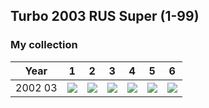 ## Turbo 2003 RUS Super (1-99)

### My collection

|  Year   |                                        1                                         |                                        2                                         |                                        3                                         |                                        4                                         |                                        5                                         |                                        6                                         |
|:-------:|:--------------------------------------------------------------------------------:|:--------------------------------------------------------------------------------:|:--------------------------------------------------------------------------------:|:--------------------------------------------------------------------------------:|:--------------------------------------------------------------------------------:|:--------------------------------------------------------------------------------:|
| 2002 03 | [<img src='thumbnails/outer/2002_03.1.3.png'>](thumbnails/outer/2002_03.1.3.png) | [<img src='thumbnails/outer/2002_03.2.5.png'>](thumbnails/outer/2002_03.2.5.png) | [<img src='thumbnails/outer/2002_03.3.5.png'>](thumbnails/outer/2002_03.3.5.png) | [<img src='thumbnails/outer/2002_03.4.4.png'>](thumbnails/outer/2002_03.4.4.png) | [<img src='thumbnails/outer/2002_03.5.4.png'>](thumbnails/outer/2002_03.5.4.png) | [<img src='thumbnails/outer/2002_03.6.0.png'>](thumbnails/outer/2002_03.6.0.png) |

<span style="display: inline-block;">
	<a href='thumbnails/inner/1.0.png' title=''><img src='thumbnails/inner/1.0.png' alt=''></a>
</span>
<span style="display: inline-block;">
	<a href='thumbnails/inner/2.0.png' title=''><img src='thumbnails/inner/2.0.png' alt=''></a>
</span>
<span style="display: inline-block;">
	<a href='thumbnails/inner/3.0.png' title=''><img src='thumbnails/inner/3.0.png' alt=''></a>
</span>
<span style="display: inline-block;">
	<a href='thumbnails/inner/4.0.png' title=''><img src='thumbnails/inner/4.0.png' alt=''></a>
</span>
<span style="display: inline-block;">
	<a href='thumbnails/inner/5.0.png' title=''><img src='thumbnails/inner/5.0.png' alt=''></a>
</span>
<span style="display: inline-block;">
	<a href='thumbnails/inner/6.0.png' title=''><img src='thumbnails/inner/6.0.png' alt=''></a>
</span>
<span style="display: inline-block;">
	<a href='thumbnails/inner/7.0.png' title=''><img src='thumbnails/inner/7.0.png' alt=''></a>
</span>
<span style="display: inline-block;">
	<a href='thumbnails/inner/8.0.png' title=''><img src='thumbnails/inner/8.0.png' alt=''></a>
</span>
<span style="display: inline-block;">
	<a href='thumbnails/inner/9.0.png' title=''><img src='thumbnails/inner/9.0.png' alt=''></a>
</span>
<span style="display: inline-block;">
	<a href='thumbnails/inner/10.0.png' title=''><img src='thumbnails/inner/10.0.png' alt=''></a>
</span>
<span style="display: inline-block;">
	<a href='thumbnails/inner/11.0.png' title=''><img src='thumbnails/inner/11.0.png' alt=''></a>
</span>
<span style="display: inline-block;">
	<a href='thumbnails/inner/12.0.png' title=''><img src='thumbnails/inner/12.0.png' alt=''></a>
</span>
<span style="display: inline-block;">
	<a href='thumbnails/inner/13.0.png' title=''><img src='thumbnails/inner/13.0.png' alt=''></a>
</span>
<span style="display: inline-block;">
	<a href='thumbnails/inner/14.0.png' title=''><img src='thumbnails/inner/14.0.png' alt=''></a>
</span>
<span style="display: inline-block;">
	<a href='thumbnails/inner/15.0.png' title=''><img src='thumbnails/inner/15.0.png' alt=''></a>
</span>
<span style="display: inline-block;">
	<a href='thumbnails/inner/16.0.png' title=''><img src='thumbnails/inner/16.0.png' alt=''></a>
</span>
<span style="display: inline-block;">
	<a href='thumbnails/inner/17.0.png' title=''><img src='thumbnails/inner/17.0.png' alt=''></a>
</span>
<span style="display: inline-block;">
	<a href='thumbnails/inner/18.0.png' title=''><img src='thumbnails/inner/18.0.png' alt=''></a>
</span>
<span style="display: inline-block;">
	<a href='thumbnails/inner/19.0.png' title=''><img src='thumbnails/inner/19.0.png' alt=''></a>
</span>
<span style="display: inline-block;">
	<a href='thumbnails/inner/20.0.png' title=''><img src='thumbnails/inner/20.0.png' alt=''></a>
</span>
<span style="display: inline-block;">
	<a href='thumbnails/inner/21.0.png' title=''><img src='thumbnails/inner/21.0.png' alt=''></a>
</span>
<span style="display: inline-block;">
	<a href='thumbnails/inner/22.0.png' title=''><img src='thumbnails/inner/22.0.png' alt=''></a>
</span>
<span style="display: inline-block;">
	<a href='thumbnails/inner/23.0.png' title=''><img src='thumbnails/inner/23.0.png' alt=''></a>
</span>
<span style="display: inline-block;">
	<a href='thumbnails/inner/24.0.png' title=''><img src='thumbnails/inner/24.0.png' alt=''></a>
</span>
<span style="display: inline-block;">
	<a href='thumbnails/inner/25.0.png' title=''><img src='thumbnails/inner/25.0.png' alt=''></a>
</span>
<span style="display: inline-block;">
	<a href='thumbnails/inner/26.0.png' title=''><img src='thumbnails/inner/26.0.png' alt=''></a>
</span>
<span style="display: inline-block;">
	<a href='thumbnails/inner/27.0.png' title=''><img src='thumbnails/inner/27.0.png' alt=''></a>
</span>
<span style="display: inline-block;">
	<a href='thumbnails/inner/28.0.png' title=''><img src='thumbnails/inner/28.0.png' alt=''></a>
</span>
<span style="display: inline-block;">
	<a href='thumbnails/inner/29.0.png' title=''><img src='thumbnails/inner/29.0.png' alt=''></a>
</span>
<span style="display: inline-block;">
	<a href='thumbnails/inner/30.0.png' title=''><img src='thumbnails/inner/30.0.png' alt=''></a>
</span>
<span style="display: inline-block;">
	<a href='thumbnails/inner/31.0.png' title=''><img src='thumbnails/inner/31.0.png' alt=''></a>
</span>
<span style="display: inline-block;">
	<a href='thumbnails/inner/32.0.png' title=''><img src='thumbnails/inner/32.0.png' alt=''></a>
</span>
<span style="display: inline-block;">
	<a href='thumbnails/inner/33.0.png' title=''><img src='thumbnails/inner/33.0.png' alt=''></a>
</span>
<span style="display: inline-block;">
	<a href='thumbnails/inner/34.0.png' title=''><img src='thumbnails/inner/34.0.png' alt=''></a>
</span>
<span style="display: inline-block;">
	<a href='thumbnails/inner/35.0.png' title=''><img src='thumbnails/inner/35.0.png' alt=''></a>
</span>
<span style="display: inline-block;">
	<a href='thumbnails/inner/36.0.png' title=''><img src='thumbnails/inner/36.0.png' alt=''></a>
</span>
<span style="display: inline-block;">
	<a href='thumbnails/inner/37.0.png' title=''><img src='thumbnails/inner/37.0.png' alt=''></a>
</span>
<span style="display: inline-block;">
	<a href='thumbnails/inner/38.0.png' title=''><img src='thumbnails/inner/38.0.png' alt=''></a>
</span>
<span style="display: inline-block;">
	<a href='thumbnails/inner/39.0.png' title=''><img src='thumbnails/inner/39.0.png' alt=''></a>
</span>
<span style="display: inline-block;">
	<a href='thumbnails/inner/40.0.png' title=''><img src='thumbnails/inner/40.0.png' alt=''></a>
</span>
<span style="display: inline-block;">
	<a href='thumbnails/inner/41.0.png' title=''><img src='thumbnails/inner/41.0.png' alt=''></a>
</span>
<span style="display: inline-block;">
	<a href='thumbnails/inner/42.0.png' title=''><img src='thumbnails/inner/42.0.png' alt=''></a>
</span>
<span style="display: inline-block;">
	<a href='thumbnails/inner/43.0.png' title=''><img src='thumbnails/inner/43.0.png' alt=''></a>
</span>
<span style="display: inline-block;">
	<a href='thumbnails/inner/44.0.png' title=''><img src='thumbnails/inner/44.0.png' alt=''></a>
</span>
<span style="display: inline-block;">
	<a href='thumbnails/inner/45.0.png' title=''><img src='thumbnails/inner/45.0.png' alt=''></a>
</span>
<span style="display: inline-block;">
	<a href='thumbnails/inner/46.0.png' title=''><img src='thumbnails/inner/46.0.png' alt=''></a>
</span>
<span style="display: inline-block;">
	<a href='thumbnails/inner/47.0.png' title=''><img src='thumbnails/inner/47.0.png' alt=''></a>
</span>
<span style="display: inline-block;">
	<a href='thumbnails/inner/48.0.png' title=''><img src='thumbnails/inner/48.0.png' alt=''></a>
</span>
<span style="display: inline-block;">
	<a href='thumbnails/inner/49.0.png' title=''><img src='thumbnails/inner/49.0.png' alt=''></a>
</span>
<span style="display: inline-block;">
	<a href='thumbnails/inner/50.0.png' title=''><img src='thumbnails/inner/50.0.png' alt=''></a>
</span>
<span style="display: inline-block;">
	<a href='thumbnails/inner/51.0.png' title=''><img src='thumbnails/inner/51.0.png' alt=''></a>
</span>
<span style="display: inline-block;">
	<a href='thumbnails/inner/52.0.png' title=''><img src='thumbnails/inner/52.0.png' alt=''></a>
</span>
<span style="display: inline-block;">
	<a href='thumbnails/inner/53.0.png' title=''><img src='thumbnails/inner/53.0.png' alt=''></a>
</span>
<span style="display: inline-block;">
	<a href='thumbnails/inner/54.0.png' title=''><img src='thumbnails/inner/54.0.png' alt=''></a>
</span>
<span style="display: inline-block;">
	<a href='thumbnails/inner/55.0.png' title=''><img src='thumbnails/inner/55.0.png' alt=''></a>
</span>
<span style="display: inline-block;">
	<a href='thumbnails/inner/56.0.png' title=''><img src='thumbnails/inner/56.0.png' alt=''></a>
</span>
<span style="display: inline-block;">
	<a href='thumbnails/inner/57.0.png' title=''><img src='thumbnails/inner/57.0.png' alt=''></a>
</span>
<span style="display: inline-block;">
	<a href='thumbnails/inner/58.0.png' title=''><img src='thumbnails/inner/58.0.png' alt=''></a>
</span>
<span style="display: inline-block;">
	<a href='thumbnails/inner/59.0.png' title=''><img src='thumbnails/inner/59.0.png' alt=''></a>
</span>
<span style="display: inline-block;">
	<a href='thumbnails/inner/60.0.png' title=''><img src='thumbnails/inner/60.0.png' alt=''></a>
</span>
<span style="display: inline-block;">
	<a href='thumbnails/inner/61.0.png' title=''><img src='thumbnails/inner/61.0.png' alt=''></a>
</span>
<span style="display: inline-block;">
	<a href='thumbnails/inner/62.0.png' title=''><img src='thumbnails/inner/62.0.png' alt=''></a>
</span>
<span style="display: inline-block;">
	<a href='thumbnails/inner/63.0.png' title=''><img src='thumbnails/inner/63.0.png' alt=''></a>
</span>
<span style="display: inline-block;">
	<a href='thumbnails/inner/64.0.png' title=''><img src='thumbnails/inner/64.0.png' alt=''></a>
</span>
<span style="display: inline-block;">
	<a href='thumbnails/inner/65.0.png' title=''><img src='thumbnails/inner/65.0.png' alt=''></a>
</span>
<span style="display: inline-block;">
	<a href='thumbnails/inner/66.0.png' title=''><img src='thumbnails/inner/66.0.png' alt=''></a>
</span>
<span style="display: inline-block;">
	<a href='thumbnails/inner/67.0.png' title=''><img src='thumbnails/inner/67.0.png' alt=''></a>
</span>
<span style="display: inline-block;">
	<a href='thumbnails/inner/68.0.png' title=''><img src='thumbnails/inner/68.0.png' alt=''></a>
</span>
<span style="display: inline-block;">
	<a href='thumbnails/inner/69.0.png' title=''><img src='thumbnails/inner/69.0.png' alt=''></a>
</span>
<span style="display: inline-block;">
	<a href='thumbnails/inner/70.0.png' title=''><img src='thumbnails/inner/70.0.png' alt=''></a>
</span>
<span style="display: inline-block;">
	<a href='thumbnails/inner/71.0.png' title=''><img src='thumbnails/inner/71.0.png' alt=''></a>
</span>
<span style="display: inline-block;">
	<a href='thumbnails/inner/72.0.png' title=''><img src='thumbnails/inner/72.0.png' alt=''></a>
</span>
<span style="display: inline-block;">
	<a href='thumbnails/inner/73.0.png' title=''><img src='thumbnails/inner/73.0.png' alt=''></a>
</span>
<span style="display: inline-block;">
	<a href='thumbnails/inner/74.0.png' title=''><img src='thumbnails/inner/74.0.png' alt=''></a>
</span>
<span style="display: inline-block;">
	<a href='thumbnails/inner/75.0.png' title=''><img src='thumbnails/inner/75.0.png' alt=''></a>
</span>
<span style="display: inline-block;">
	<a href='thumbnails/inner/76.0.png' title=''><img src='thumbnails/inner/76.0.png' alt=''></a>
</span>
<span style="display: inline-block;">
	<a href='thumbnails/inner/77.0.png' title=''><img src='thumbnails/inner/77.0.png' alt=''></a>
</span>
<span style="display: inline-block;">
	<a href='thumbnails/inner/78.0.png' title=''><img src='thumbnails/inner/78.0.png' alt=''></a>
</span>
<span style="display: inline-block;">
	<a href='thumbnails/inner/79.0.png' title=''><img src='thumbnails/inner/79.0.png' alt=''></a>
</span>
<span style="display: inline-block;">
	<a href='thumbnails/inner/80.0.png' title=''><img src='thumbnails/inner/80.0.png' alt=''></a>
</span>
<span style="display: inline-block;">
	<a href='thumbnails/inner/81.0.png' title=''><img src='thumbnails/inner/81.0.png' alt=''></a>
</span>
<span style="display: inline-block;">
	<a href='thumbnails/inner/82.0.png' title=''><img src='thumbnails/inner/82.0.png' alt=''></a>
</span>
<span style="display: inline-block;">
	<a href='thumbnails/inner/83.0.png' title=''><img src='thumbnails/inner/83.0.png' alt=''></a>
</span>
<span style="display: inline-block;">
	<a href='thumbnails/inner/84.0.png' title=''><img src='thumbnails/inner/84.0.png' alt=''></a>
</span>
<span style="display: inline-block;">
	<a href='thumbnails/inner/85.0.png' title=''><img src='thumbnails/inner/85.0.png' alt=''></a>
</span>
<span style="display: inline-block;">
	<a href='thumbnails/inner/86.0.png' title=''><img src='thumbnails/inner/86.0.png' alt=''></a>
</span>
<span style="display: inline-block;">
	<a href='thumbnails/inner/87.0.png' title=''><img src='thumbnails/inner/87.0.png' alt=''></a>
</span>
<span style="display: inline-block;">
	<a href='thumbnails/inner/88.0.png' title=''><img src='thumbnails/inner/88.0.png' alt=''></a>
</span>
<span style="display: inline-block;">
	<a href='thumbnails/inner/89.0.png' title=''><img src='thumbnails/inner/89.0.png' alt=''></a>
</span>
<span style="display: inline-block;">
	<a href='thumbnails/inner/90.0.png' title=''><img src='thumbnails/inner/90.0.png' alt=''></a>
</span>
<span style="display: inline-block;">
	<a href='thumbnails/inner/91.0.png' title=''><img src='thumbnails/inner/91.0.png' alt=''></a>
</span>
<span style="display: inline-block;">
	<a href='thumbnails/inner/92.0.png' title=''><img src='thumbnails/inner/92.0.png' alt=''></a>
</span>
<span style="display: inline-block;">
	<a href='thumbnails/inner/93.0.png' title=''><img src='thumbnails/inner/93.0.png' alt=''></a>
</span>
<span style="display: inline-block;">
	<a href='thumbnails/inner/94.0.png' title=''><img src='thumbnails/inner/94.0.png' alt=''></a>
</span>
<span style="display: inline-block;">
	<a href='thumbnails/inner/95.0.png' title=''><img src='thumbnails/inner/95.0.png' alt=''></a>
</span>
<span style="display: inline-block;">
	<a href='thumbnails/inner/96.0.png' title=''><img src='thumbnails/inner/96.0.png' alt=''></a>
</span>
<span style="display: inline-block;">
	<a href='thumbnails/inner/97.0.png' title=''><img src='thumbnails/inner/97.0.png' alt=''></a>
</span>
<span style="display: inline-block;">
	<a href='thumbnails/inner/98.0.png' title=''><img src='thumbnails/inner/98.0.png' alt=''></a>
</span>
<span style="display: inline-block;">
	<a href='thumbnails/inner/99.0.png' title=''><img src='thumbnails/inner/99.0.png' alt=''></a>
</span>

